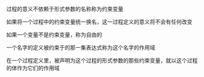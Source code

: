 过程的意义不依赖于形式参数的名称称为约束变量

如果将一个过程中的约束变量统一换名，这一过程定义的意义将不会有任何改变

如果一个变量不是约束变量，称为自由的

一个名字的定义被约束于的那一集表达式称为这个名字的作用域

在一个过程定义里，被声明为这个过程的形式参数的那些约束变量，就以这个过程的体作为它们的作用域